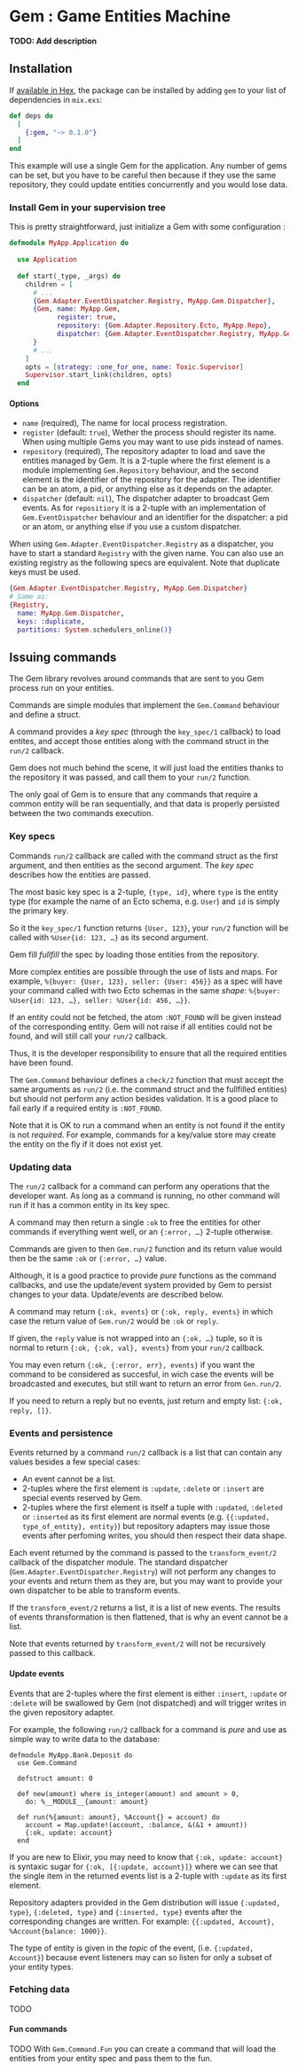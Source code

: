 # Gem : Game Entities Machine

**TODO: Add description**

## Installation

If [available in Hex](https://hex.pm/docs/publish), the package can be installed
by adding `gem` to your list of dependencies in `mix.exs`:

```elixir
def deps do
  [
    {:gem, "~> 0.1.0"}
  ]
end
```

This example will use a single Gem for the application. Any number of
gems can be set, but you have to be careful then because if they use
the same repository, they could update entities concurrently and you
would lose data.

### Install Gem in your supervision tree

This is pretty straightforward, just initialize a Gem with some
configuration :

```elixir
defmodule MyApp.Application do
  
  use Application
  
  def start(_type, _args) do
    children = [
      # ...
      {Gem.Adapter.EventDispatcher.Registry, MyApp.Gem.Dispatcher},
      {Gem, name: MyApp.Gem, 
            register: true,
            repository: {Gem.Adapter.Repository.Ecto, MyApp.Repo},
            dispatcher: {Gem.Adapter.EventDispatcher.Registry, MyApp.Gem.Dispatcher}
      }
      # ...
    ]
    opts = [strategy: :one_for_one, name: Toxic.Supervisor]
    Supervisor.start_link(children, opts)
  end
```

#### Options

- `name` (required), The name for local process registration.
- `register` (default: `true`), Wether the process should register its
  name. When using multiple Gems you may want to use pids instead of
  names.
- `repository` (required), The repository adapter to load and save
  the entities managed by Gem. It is a 2-tuple where the first element
  is a module implementing `Gem.Repository` behaviour, and the
  second element is the identifier of the repository for the adapter.
  The identifier can be an atom, a pid, or anything else as it depends
  on the adapter.
- `dispatcher` (default: `nil`), The dispatcher adapter to broadcast
  Gem events. As for `repositiory` it is a 2-tuple with an 
  implementation of `Gem.EventDispatcher` behaviour and an identifier
  for the dispatcher: a pid or an atom, or anything else if you use
  a custom dispatcher.

When using `Gem.Adapter.EventDispatcher.Registry` as a dispatcher, you
have to start a standard `Registry` with the given name. You can also
use an existing registry as the following specs are equivalent. Note
that duplicate keys must be used.

```elixir
{Gem.Adapter.EventDispatcher.Registry, MyApp.Gem.Dispatcher}
# Same as:
{Registry,
  name: MyApp.Gem.Dispatcher,
  keys: :duplicate,
  partitions: System.schedulers_online()}
```

## Issuing commands

The Gem library revolves around commands that are sent to you Gem
process run on your entities.

Commands are simple modules that implement the `Gem.Command` behaviour
and define a struct.

A command provides a _key spec_ (through the `key_spec/1` callback) to
load entites, and accept those entities along with the command struct
in the `run/2` callback.

Gem does not much behind the scene, it will just load the entities
thanks to the repository it was passed, and call them to your `run/2`
function.

The only goal of Gem is to ensure that any commands that require a
common entity will be ran sequentially, and that data is properly
persisted between the two commands execution.

### Key specs

Commands `run/2` callback are called with the command struct as the
first argument, and then entities as the second argument. The _key
spec_ describes how the entities are passed.

The most basic key spec is a 2-tuple, `{type, id}`, where `type` is
the entity type (for example the name of an Ecto schema, e.g. `User`)
and `id` is simply the primary key.

So it the `key_spec/1` function returns `{User, 123}`, your `run/2`
function will be called with `%User{id: 123, …}` as its second
argument.

Gem fill _fullfill_ the spec by loading those entities from the
repository.

More complex entities are possible through the use of lists and maps.
For example, `%{buyer: {User, 123}, seller: {User: 456}}` as a spec
will have your command called with two Ecto schemas in the same
_shape_: `%{buyer: %User{id: 123, …}, seller: %User{id: 456, …}}`.

If an entity could not be fetched, the atom `:NOT_FOUND` will be given
instead of the corresponding entity. Gem will not raise if all
entities could not be found, and will still call your `run/2`
callback.

Thus, it is the developer responsibility to ensure that all the
required entities have been found.

The `Gem.Command` behaviour defines a `check/2` function that must
accept the same arguments as `run/2` (i.e. the command struct and the
fullfilled entities) but should not perform any action besides
validation. It is a good place to fail early if a required entity is
`:NOT_FOUND`.

Note that it is OK to run a command when an entity is not found if the
entity is not _required_. For example, commands for a key/value store
may create the entity on the fly if it does not exist yet.

### Updating data

The `run/2` callback for a command can perform any operations that the
developer want. As long as a command is running, no other command will
run if it has a common entity in its key spec.

A command may then return a single `:ok` to free the entities for
other commands if everything went well, or an `{:error, …}` 2-tuple
otherwise.

Commands are given to then `Gem.run/2` function and its return value
would then be the same `:ok` or `{:error, …}` value.

Although, it is a good practice to provide _pure_ functions as the
command callbacks, and use the update/event system provided by Gem to
persist changes to your data. Update/events are described below.

A command may return `{:ok, events}` or `{:ok, reply, events}` in
which case the return value of `Gem.run/2` would be `:ok` or `reply`.

If given, the `reply` value is not wrapped into an `{:ok, …}` tuple,
so it is normal to return `{:ok, {:ok, val}, events}` from your
`run/2` callback.

You may even return `{:ok, {:error, err}, events}` if you want the
command to be considered as succesful, in wich case the events will be
broadcasted and executes, but still want to return an error from
`Gen.run/2`.

If you need to return a reply but no events, just return and empty
list: `{:ok, reply, []}`.

### Events and persistence

Events returned by a command `run/2` callback is a list that can
contain any values besides a few special cases:

- An event cannot be a list.
- 2-tuples where the first element is `:update`, `:delete` or
  `:insert` are special events reserved by Gem.
- 2-tuples where the first element is itself a tuple with `:updated`,
  `:deleted` or `:inserted` as its first element are normal events
  (e.g. `{{:updated, type_of_entity}, entity}`) but repository
  adapters may issue those events after perfoming writes, you should
  then respect their data shape.

Each event returned by the command is passed to the
`transform_event/2` callback of the dispatcher module. The standard
dispatcher (`Gem.Adapter.EventDispatcher.Registry`) will not perform
any changes to your events and return them as they are, but you may
want to provide your own dispatcher to be able to transform events.

If the `transform_event/2` returns a list, it is a list of new events.
The results of events thransformation is then flattened, that is why
an event cannot be a list.

Note that events returned by `transform_event/2` will not be
recursively passed to this callback.

#### Update events

Events that are 2-tuples where the first element is either `:insert`,
`:update` or `:delete` will be swallowed by Gem (not dispatched) and
will trigger writes in the given repository adapter.

For example, the following `run/2` callback for a command is _pure_
and use as simple way to write data to the database:

```
defmodule MyApp.Bank.Deposit do
  use Gem.Command

  defstruct amount: 0

  def new(amount) where is_integer(amount) and amount > 0,
    do: %__MODULE__{amount: amount}

  def run(%{amount: amount}, %Account{} = account) do
    account = Map.update!(account, :balance, &(&1 + amount))
    {:ok, update: account}
  end
```

If you are new to Elixir, you may need to know that `{:ok, update:
account}` is syntaxic sugar for `{:ok, [{:update, account}]}` where we
can see that the single item in the returned events list is a 2-tuple
with `:update` as its first element.

Repository adapters provided in the Gem distribution will issue
`{:updated, type}`, `{:deleted, type}` and `{:inserted, type}` events
after the corresponding changes are written. For example:
`{{:updated, Account}, %Account{balance: 1000}}`.

The type of entity is given in the _topic_ of the event, (i.e.
`{:updated, Account}`) because event listeners may can so listen for
only a subset of your entity types. 


### Fetching data
TODO

#### Fun commands
TODO
With `Gem.Command.Fun` you can create a command that will load the
entities from your entity spec and pass them to the fun.
